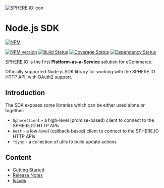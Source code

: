 ![SPHERE.IO icon](https://admin.sphere.io/assets/images/sphere_logo_rgb_long.png)

# Node.js SDK

[![NPM](https://nodei.co/npm/sphere-node-sdk.png?downloads=true)](https://www.npmjs.org/package/sphere-node-sdk)

[![NPM version](https://img.shields.io/npm/v/sphere-node-sdk.svg?style=flat)](https://www.npmjs.com/package/sphere-node-sdk) [![Build Status](https://img.shields.io/travis/sphereio/sphere-node-sdk/master.svg?style=flat)](https://travis-ci.org/sphereio/sphere-node-sdk) [![Coverage Status](https://img.shields.io/coveralls/sphereio/sphere-node-sdk/master.svg?style=flat)](https://coveralls.io/r/sphereio/sphere-node-sdk?branch=master) [![Dependency Status](https://img.shields.io/david/sphereio/sphere-node-sdk.svg?style=flat)](https://david-dm.org/sphereio/sphere-node-sdk)

[SPHERE.IO](http://sphere.io/) is the first **Platform-as-a-Service** solution for eCommerce.

Officially supported Node.js SDK library for working with the SPHERE.IO HTTP API, with OAuth2 support.

## Introduction
The SDK exposes some libraries which can be either used alone or together:

- `SphereClient` - a high-level (promise-based) client to connect to the SPHERE.IO HTTP APIs
- `Rest` - a low-level (callback-based) client to connect to the SPHERE.IO HTTP APIs
- `*Sync` - a collection of utils to build update actions

## Content
- [Getting Started](/docs/GETTING_STARTED.md.html)
- [Release Notes](https://github.com/sphereio/sphere-node-sdk/releases)
- [Issues](https://github.com/sphereio/sphere-node-sdk/issues)
